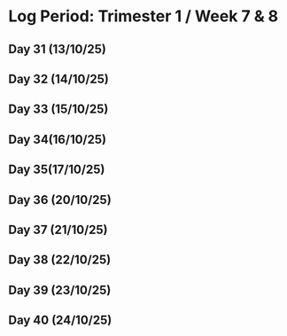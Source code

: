 # Log Period: Trimester 1 / Week 7 & 8

## Day 31 (13/10/25)


## Day 32 (14/10/25)


## Day 33 (15/10/25)


## Day 34(16/10/25) 


## Day 35(17/10/25)


## Day 36 (20/10/25)


## Day 37 (21/10/25)


## Day 38 (22/10/25)


## Day 39 (23/10/25)


## Day 40 (24/10/25)
